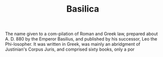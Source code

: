 ---
title: Basilica
letter: B
permalink: "/definitions/bld-basilica.html"
body: The name given to a com-pilation of Roman and Greek law, prepared about A. D.
  880 by the Emperor Basilius, and published by his successor, Leo the Phi-losopher.
  It was written in Greek, was mainly an abridgment of Justinian's Corpus Juris, and
  comprised sixty books, only a por
published_at: '2018-07-07'
source: Black's Law Dictionary 2nd Ed (1910)
layout: post
---